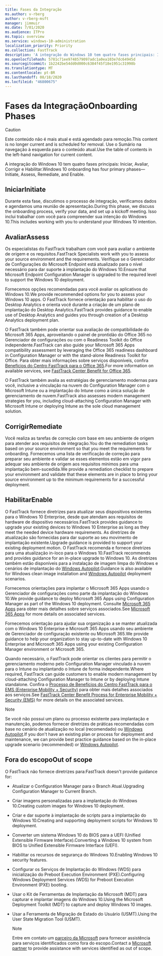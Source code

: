 ```yaml
---
title: Fases da Integração
ms.author: v-rberg
author: v-rberg-msft
manager: jimmuir
ms.date: 7/01/2020
ms.audience: ITPro
ms.topic: overview
ms.service: windows-10-administration
localization_priority: Priority
ms.collection: FastTrack
description: 'A integração do Windows 10 tem quatro fases principais: Iniciar, Avaliar, Corrigir e Habilitar.'
ms.openlocfilehash: 5781c71ee9748579097adc1a0ea103e7dc64945d
ms.sourcegitcommit: 1b2242be54dd0d000c6384f45f18e1951c31998b
ms.translationtype: MT
ms.contentlocale: pt-BR
ms.lasthandoff: 08/18/2020
ms.locfileid: "46800675"
---
```

# <a name="onboarding-phases"></a><span data-ttu-id="5e1b3-103">Fases da Integração</span><span class="sxs-lookup"><span data-stu-id="5e1b3-103">Onboarding Phases</span></span>

> [!CAUTION]
> <span data-ttu-id="5e1b3-104">Este conteúdo não é mais atual e está agendado para remoção.</span><span class="sxs-lookup"><span data-stu-id="5e1b3-104">This content is no longer current and is scheduled for removal.</span></span> <span data-ttu-id="5e1b3-105">Use o Sumário na navegação à esquerda para o conteúdo atual.</span><span class="sxs-lookup"><span data-stu-id="5e1b3-105">Use the table of contents in the left-hand navigation for current content.</span></span>

<span data-ttu-id="5e1b3-106">A integração do Windows 10 tem quatro fases principais: Iniciar, Avaliar, Corrigir e Habilitar.</span><span class="sxs-lookup"><span data-stu-id="5e1b3-106">Windows 10 onboarding has four primary phases—Initiate, Assess, Remediate, and Enable.</span></span>

## <a name="initiate"></a><span data-ttu-id="5e1b3-107">Iniciar</span><span class="sxs-lookup"><span data-stu-id="5e1b3-107">Initiate</span></span>

<span data-ttu-id="5e1b3-108">Durante esta fase, discutimos o processo de integração, verificamos dados e agendamos uma reunião de apresentação.</span><span class="sxs-lookup"><span data-stu-id="5e1b3-108">During this phase, we discuss the onboarding process, verify your data, and set up a kickoff meeting.</span></span> <span data-ttu-id="5e1b3-109">Isso inclui trabalhar com você para compreender sua intenção do Windows 10.</span><span class="sxs-lookup"><span data-stu-id="5e1b3-109">This includes working with you to understand your Windows 10 intention.</span></span>

## <a name="assess"></a><span data-ttu-id="5e1b3-110">Avaliar</span><span class="sxs-lookup"><span data-stu-id="5e1b3-110">Assess</span></span>

<span data-ttu-id="5e1b3-111">Os especialistas do FastTrack trabalham com você para avaliar o ambiente de origem e os requisitos.</span><span class="sxs-lookup"><span data-stu-id="5e1b3-111">FastTrack Specialists work with you to assess your source environment and the requirements.</span></span> <span data-ttu-id="5e1b3-112">Verifique se o Gerenciador de Configurações do Microsoft Endpoint está atualizado para o nível necessário para dar suporte à implantação do Windows 10.</span><span class="sxs-lookup"><span data-stu-id="5e1b3-112">Ensure that Microsoft Endpoint Configuration Manager is upgraded to the required level to support the Windows 10 deployment.</span></span> 

<span data-ttu-id="5e1b3-113">Fornecemos opções recomendadas para você avaliar os aplicativos do Windows 10.</span><span class="sxs-lookup"><span data-stu-id="5e1b3-113">We provide recommended options for you to assess your Windows 10 apps.</span></span> <span data-ttu-id="5e1b3-114">O FastTrack fornece orientação para habilitar o uso do Desktop Analytics e orienta você durante a criação de um plano de implantação do Desktop Analytics.</span><span class="sxs-lookup"><span data-stu-id="5e1b3-114">FastTrack provides guidance to enable use of Desktop Analytics and guides you through creation of a Desktop Analytics deployment plan.</span></span>

<span data-ttu-id="5e1b3-115">O FastTrack também pode orientar sua avaliação de compatibilidade do Microsoft 365 Apps, aproveitando o painel de prontidão do Office 365 no Gerenciador de configurações ou com o Readiness Toolkit do Office independente.</span><span class="sxs-lookup"><span data-stu-id="5e1b3-115">FastTrack can also guide your Microsoft 365 Apps compatibility assessment by leveraging the Office 365 readiness dashboard in Configuration Manager or with the stand-alone Readiness Toolkit for Office.</span></span> <span data-ttu-id="5e1b3-116">Para obter mais informações sobre serviços disponíveis, confira [Benefícios do Centro FastTrack para o Office 365](O365-fasttrack-benefit-for-office-365.md).</span><span class="sxs-lookup"><span data-stu-id="5e1b3-116">For more information on available services, see [FastTrack Center Benefit for Office 365](O365-fasttrack-benefit-for-office-365.md).</span></span> 

<span data-ttu-id="5e1b3-117">O FastTrack também avalia as estratégias de gerenciamento modernas para você, inclusive a vinculação na nuvem do Configuration Manager com o Microsoft Intune ou a implantação do Intune como a única solução de gerenciamento de nuvem.</span><span class="sxs-lookup"><span data-stu-id="5e1b3-117">FastTrack also assesses modern management strategies for you, including cloud-attaching Configuration Manager with Microsoft Intune or deploying Intune as the sole cloud management solution.</span></span>

## <a name="remediate"></a><span data-ttu-id="5e1b3-118">Corrigir</span><span class="sxs-lookup"><span data-stu-id="5e1b3-118">Remediate</span></span>

<span data-ttu-id="5e1b3-119">Você realiza as tarefas de correção com base em seu ambiente de origem para atender aos requisitos de integração.</span><span class="sxs-lookup"><span data-stu-id="5e1b3-119">You do the remediation tasks based on your source environment so that you meet the requirements for onboarding.</span></span> <span data-ttu-id="5e1b3-120">Fornecemos uma lista de verificação de correção para preparar seu ambiente e validar se esses elementos estão em vigor para adequar seu ambiente de origem aos requisitos mínimos para uma implantação bem-sucedida.</span><span class="sxs-lookup"><span data-stu-id="5e1b3-120">We provide a remediation checklist to prepare your environment and validate that these elements are in place to bring your source environment up to the minimum requirements for a successful deployment.</span></span> 

## <a name="enable"></a><span data-ttu-id="5e1b3-121">Habilitar</span><span class="sxs-lookup"><span data-stu-id="5e1b3-121">Enable</span></span>

<span data-ttu-id="5e1b3-122">O FastTrack fornece diretrizes para atualizar seus dispositivos existentes para o Windows 10 Enterprise, desde que atendam aos requisitos de hardware de dispositivo necessários.</span><span class="sxs-lookup"><span data-stu-id="5e1b3-122">FastTrack provides guidance to upgrade your existing devices to Windows 10 Enterprise as long as they meet the needed device hardware requirements.</span></span> <span data-ttu-id="5e1b3-123">As diretrizes de atualização são fornecidas para dar suporte ao seu movimento de implantação existente.</span><span class="sxs-lookup"><span data-stu-id="5e1b3-123">Upgrade guidance is provided to support your existing deployment motion.</span></span> <span data-ttu-id="5e1b3-124">O FastTrack recomenda e fornece diretrizes para uma atualização in-loco para o Windows 10.</span><span class="sxs-lookup"><span data-stu-id="5e1b3-124">FastTrack recommends and provides guidance for an in-place upgrade to Windows 10.</span></span> <span data-ttu-id="5e1b3-125">As diretrizes também estão disponíveis para a instalação de imagem limpa do Windows e cenários de implantação do [Windows Autopilot](EMS-onboarding-phases.md#windows-autopilot).</span><span class="sxs-lookup"><span data-stu-id="5e1b3-125">Guidance is also available for Windows clean image installation and [Windows Autopilot](EMS-onboarding-phases.md#windows-autopilot) deployment scenarios.</span></span> 

<span data-ttu-id="5e1b3-126">Fornecemos orientações para implantar o Microsoft 365 Apps usando o Gerenciador de configurações como parte da implantação do Windows 10.</span><span class="sxs-lookup"><span data-stu-id="5e1b3-126">We provide guidance to deploy Microsoft 365 Apps using Configuration Manager as part of the Windows 10 deployment.</span></span> <span data-ttu-id="5e1b3-127">Consulte [Microsoft 365 Apps](O365-onboarding-and-migration.md#microsoft-365-apps) para obter mais detalhes sobre serviços associados.</span><span class="sxs-lookup"><span data-stu-id="5e1b3-127">See [Microsoft 365 Apps](O365-onboarding-and-migration.md#microsoft-365-apps) for more details on associated services.</span></span>

<span data-ttu-id="5e1b3-128">Fornecemos orientação para ajudar sua organização a se manter atualizada com o Windows 10 Enterprise e Microsoft 365 Apps usando seu ambiente de Gerenciador de configuração existente ou Microsoft 365.</span><span class="sxs-lookup"><span data-stu-id="5e1b3-128">We provide guidance to help your organization to stay up-to-date with Windows 10 Enterprise and Microsoft 365 Apps using your existing Configuration Manager environment or Microsoft 365.</span></span>

<span data-ttu-id="5e1b3-129">Quando necessário, o FastTrack pode orientar os clientes para permitir o gerenciamento moderno pelo Configuration Manager vinculado à nuvem para o Intune ou implantando o Intune de forma independente.</span><span class="sxs-lookup"><span data-stu-id="5e1b3-129">Where required, FastTrack can guide customers to enable modern management by cloud-attaching Configuration Manager to Intune or by deploying Intune standalone.</span></span> <span data-ttu-id="5e1b3-130">Confira o [Processo de Benefícios do Centro FastTrack para o EMS (Enterprise Mobility + Security)](EMS-fasttrack-process.md) para obter mais detalhes associados aos serviços.</span><span class="sxs-lookup"><span data-stu-id="5e1b3-130">See [FastTrack Center Benefit Process for Enterprise Mobility + Security (EMS)](EMS-fasttrack-process.md) for more details on the associated services.</span></span>

> [!NOTE]
> <span data-ttu-id="5e1b3-131">Se você não possui um plano ou processo existente para implantação e manutenção, podemos fornecer diretrizes de práticas recomendadas com base no cenário de atualização no local (recomendado) ou [Windows Autopilot](EMS-onboarding-phases.md#windows-autopilot).</span><span class="sxs-lookup"><span data-stu-id="5e1b3-131">If you don't have an existing plan or process for deployment and maintenance, we can provide best practice guidance based on the in-place upgrade scenario (recommended) or [Windows Autopilot](EMS-onboarding-phases.md#windows-autopilot).</span></span>

## <a name="out-of-scope"></a><span data-ttu-id="5e1b3-132">Fora do escopo</span><span class="sxs-lookup"><span data-stu-id="5e1b3-132">Out of scope</span></span>

<span data-ttu-id="5e1b3-133">O FastTrack não fornece diretrizes para:</span><span class="sxs-lookup"><span data-stu-id="5e1b3-133">FastTrack doesn't provide guidance for:</span></span>

- <span data-ttu-id="5e1b3-134">Atualizar o Configuration Manager para o Branch Atual.</span><span class="sxs-lookup"><span data-stu-id="5e1b3-134">Upgrading Configuration Manager to Current Branch.</span></span>
- <span data-ttu-id="5e1b3-135">Criar imagens personalizadas para a implantação do Windows 10.</span><span class="sxs-lookup"><span data-stu-id="5e1b3-135">Creating custom images for Windows 10 deployment.</span></span>
- <span data-ttu-id="5e1b3-136">Criar e dar suporte à implantação de scripts para a implantação do Windows 10.</span><span class="sxs-lookup"><span data-stu-id="5e1b3-136">Creating and supporting deployment scripts for Windows 10 deployment.</span></span>
- <span data-ttu-id="5e1b3-137">Converter um sistema Windows 10 do BIOS para a UEFI (Unified Extensible Firmware Interface).</span><span class="sxs-lookup"><span data-stu-id="5e1b3-137">Converting a Windows 10 system from BIOS to Unified Extensible Firmware Interface (UEFI).</span></span>
- <span data-ttu-id="5e1b3-138">Habilitar os recursos de segurança do Windows 10.</span><span class="sxs-lookup"><span data-stu-id="5e1b3-138">Enabling Windows 10 security features.</span></span> 
- <span data-ttu-id="5e1b3-139">Configurar os Serviços de Implantação do Windows (WDS) para inicialização do Preboot Execution Environment (PXE).</span><span class="sxs-lookup"><span data-stu-id="5e1b3-139">Configuring Windows Deployment Services (WDS) for Preboot Execution Environment (PXE) booting.</span></span>
- <span data-ttu-id="5e1b3-140">Usar o Kit de Ferramentas de Implantação da Microsoft (MDT) para capturar e implantar imagens do Windows 10.</span><span class="sxs-lookup"><span data-stu-id="5e1b3-140">Using the Microsoft Deployment Toolkit (MDT) to capture and deploy Windows 10 images.</span></span>
- <span data-ttu-id="5e1b3-141">Usar a Ferramenta de Migração de Estado do Usuário (USMT).</span><span class="sxs-lookup"><span data-stu-id="5e1b3-141">Using the User State Migration Tool (USMT).</span></span>

  > [!NOTE]
  > <span data-ttu-id="5e1b3-142">Entre em contato um [parceiro da Microsoft](https://go.microsoft.com/fwlink/?linkid=2080150) para fornecer assistência para serviços identificados como fora do escopo.</span><span class="sxs-lookup"><span data-stu-id="5e1b3-142">Contact a [Microsoft partner](https://go.microsoft.com/fwlink/?linkid=2080150) to provide assistance with services identified as out of scope.</span></span>

 